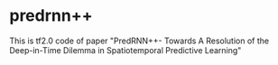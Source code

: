 # predrnn++

This is tf2.0 code of paper "PredRNN++- Towards A Resolution of the Deep-in-Time Dilemma in Spatiotemporal Predictive Learning" 
